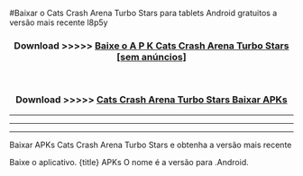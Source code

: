 #Baixar o Cats Crash Arena Turbo Stars   para tablets Android gratuitos a versão mais recente l8p5y


<div align="center">
<h3>Download >>>>> <a href="https://pt-web.web.app/?pt= Cats Crash Arena Turbo Stars ">Baixe o A P K Cats Crash Arena Turbo Stars  [sem anúncios]</a></h3><br>

<h3>Download >>>>> <a href="https://pt-web.web.app/?pt= Cats Crash Arena Turbo Stars ">Cats Crash Arena Turbo Stars  Baixar APKs</a></h3>
</div>

----------------------------------------------------------

----------------------------------------------------------

----------------------------------------------------------

Baixar APKs Cats Crash Arena Turbo Stars  e obtenha a versão mais recente

Baixe o aplicativo. {title} APKs O nome é a versão para .Android.


